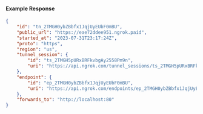 <!-- Code generated for API Clients. DO NOT EDIT. -->

#### Example Response

```json
{
	"id": "tn_2TMGH0ybZBbfx1JqjUyEUbF0mBU",
	"public_url": "https://eae72ddee951.ngrok.paid",
	"started_at": "2023-07-31T23:17:24Z",
	"proto": "https",
	"region": "us",
	"tunnel_session": {
		"id": "ts_2TMGH5pURxBRFkvbgAy2558Pm9n",
		"uri": "https://api.ngrok.com/tunnel_sessions/ts_2TMGH5pURxBRFkvbgAy2558Pm9n"
	},
	"endpoint": {
		"id": "ep_2TMGH0ybZBbfx1JqjUyEUbF0mBU",
		"uri": "https://api.ngrok.com/endpoints/ep_2TMGH0ybZBbfx1JqjUyEUbF0mBU"
	},
	"forwards_to": "http://localhost:80"
}
```
